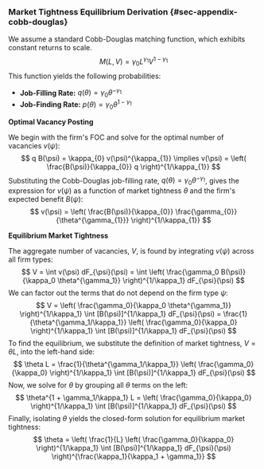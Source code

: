 ### Market Tightness Equilibrium Derivation {#sec-appendix-cobb-douglas}

We assume a standard Cobb-Douglas matching function, which exhibits constant returns to scale.
$$
M(L, V) = \gamma_{0} L^{\gamma_{1}} V^{1-\gamma_{1}}
$$
This function yields the following probabilities:
*   **Job-Filling Rate:** $q(\theta) = \gamma_{0} \theta^{-\gamma_{1}}$
*   **Job-Finding Rate:** $p(\theta) = \gamma_{0} \theta^{1-\gamma_{1}}$

**Optimal Vacancy Posting**

We begin with the firm's FOC and solve for the optimal number of vacancies $v(\psi)$:
$$
q B(\psi) = \kappa_{0} v(\psi)^{\kappa_{1}} \implies v(\psi) = \left( \frac{B(\psi)}{\kappa_{0}} q \right)^{1/\kappa_{1}}
$$
Substituting the Cobb-Douglas job-filling rate, $q(\theta) = \gamma_{0} \theta^{-\gamma_{1}}$, gives the expression for $v(\psi)$ as a function of market tightness $\theta$ and the firm's expected benefit $B(\psi)$:
$$
v(\psi) = \left( \frac{B(\psi)}{\kappa_{0}} \frac{\gamma_{0}}{\theta^{\gamma_{1}}} \right)^{1/\kappa_{1}}
$$

**Equilibrium Market Tightness**

The aggregate number of vacancies, $V$, is found by integrating $v(\psi)$ across all firm types:
$$
V = \int v(\psi) dF_{\psi}(\psi) = \int \left( \frac{\gamma_0 B(\psi)}{\kappa_0 \theta^{\gamma_1}} \right)^{1/\kappa_1} dF_{\psi}(\psi)
$$
We can factor out the terms that do not depend on the firm type $\psi$:
$$
V = \left( \frac{\gamma_0}{\kappa_0 \theta^{\gamma_1}} \right)^{1/\kappa_1} \int [B(\psi)]^{1/\kappa_1} dF_{\psi}(\psi) = \frac{1}{\theta^{\gamma_1/\kappa_1}} \left( \frac{\gamma_0}{\kappa_0} \right)^{1/\kappa_1} \int [B(\psi)]^{1/\kappa_1} dF_{\psi}(\psi)
$$
To find the equilibrium, we substitute the definition of market tightness, $V = \theta L$, into the left-hand side:
$$
\theta L = \frac{1}{\theta^{\gamma_1/\kappa_1}} \left( \frac{\gamma_0}{\kappa_0} \right)^{1/\kappa_1} \int [B(\psi)]^{1/\kappa_1} dF_{\psi}(\psi)
$$
Now, we solve for $\theta$ by grouping all $\theta$ terms on the left:
$$
\theta^{1 + \gamma_1/\kappa_1} L = \left( \frac{\gamma_0}{\kappa_0} \right)^{1/\kappa_1} \int [B(\psi)]^{1/\kappa_1} dF_{\psi}(\psi)
$$
Finally, isolating $\theta$ yields the closed-form solution for equilibrium market tightness:
$$
\theta = \left( \frac{1}{L} \left( \frac{\gamma_0}{\kappa_0} \right)^{1/\kappa_1} \int [B(\psi)]^{1/\kappa_1} dF_{\psi}(\psi) \right)^{\frac{\kappa_1}{\kappa_1 + \gamma_1}}
$$
